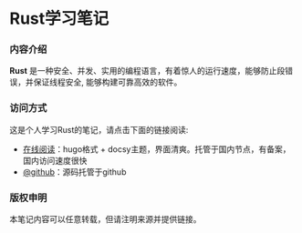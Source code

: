 # Rust学习笔记

### 内容介绍

**Rust** 是一种安全、并发、实用的编程语言，有着惊人的运行速度，能够防止段错误，并保证线程安全, 能够构建可靠高效的软件。

### 访问方式

这是个人学习Rust的笔记，请点击下面的链接阅读:

- [在线阅读](https:/skyao.net/learning-rust/)：hugo格式 + docsy主题，界面清爽。托管于国内节点，有备案，国内访问速度很快
- [@github](https://github.com/skyao/learning-rust/)：源码托管于github

### 版权申明

本笔记内容可以任意转载，但请注明来源并提供链接。

